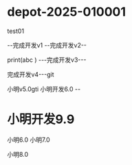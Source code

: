 # depot-2025-010001
test01

--完成开发v1
--完成开发v2--

print(abc )
---完成开发v3---

 完成开发v4---git


 小明v5.0gti
小明开发6.0 --



小明开发9.9
=======
 小明6.0
 小明7.0

小明8.0

